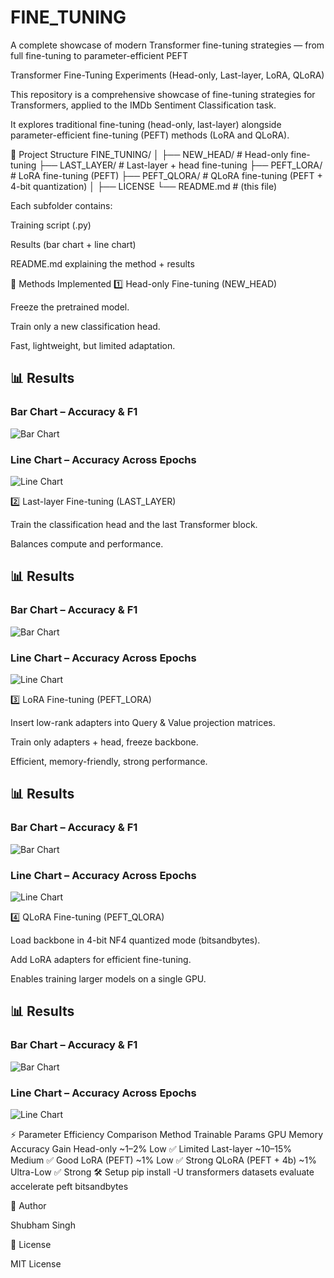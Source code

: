 # FINE_TUNING
A complete showcase of modern Transformer fine-tuning strategies — from full fine-tuning to parameter-efficient PEFT

Transformer Fine-Tuning Experiments (Head-only, Last-layer, LoRA, QLoRA)

This repository is a comprehensive showcase of fine-tuning strategies for Transformers, applied to the IMDb Sentiment Classification
 task.

It explores traditional fine-tuning (head-only, last-layer) alongside parameter-efficient fine-tuning (PEFT) methods (LoRA and QLoRA).

📌 Project Structure
FINE_TUNING/
│
├── NEW_HEAD/       # Head-only fine-tuning
├── LAST_LAYER/     # Last-layer + head fine-tuning
├── PEFT_LORA/      # LoRA fine-tuning (PEFT)
├── PEFT_QLORA/     # QLoRA fine-tuning (PEFT + 4-bit quantization)
│
├── LICENSE
└── README.md       # (this file)


Each subfolder contains:

Training script (.py)

Results (bar chart + line chart)

README.md explaining the method + results

🔹 Methods Implemented
1️⃣ Head-only Fine-tuning (NEW_HEAD)

Freeze the pretrained model.

Train only a new classification head.

Fast, lightweight, but limited adaptation.

## 📊 Results

### Bar Chart – Accuracy & F1
![Bar Chart](NEW_HEAD/BAR_CHART.png)

### Line Chart – Accuracy Across Epochs
![Line Chart](NEW_HEAD/LINE_CHART.png)


2️⃣ Last-layer Fine-tuning (LAST_LAYER)

Train the classification head and the last Transformer block.

Balances compute and performance.

## 📊 Results

### Bar Chart – Accuracy & F1
![Bar Chart](LAST_LAYER/bar_chart.png)

### Line Chart – Accuracy Across Epochs
![Line Chart](LAST_LAYER/Line_chart.png)


3️⃣ LoRA Fine-tuning (PEFT_LORA)

Insert low-rank adapters into Query & Value projection matrices.

Train only adapters + head, freeze backbone.

Efficient, memory-friendly, strong performance.

## 📊 Results

### Bar Chart – Accuracy & F1
![Bar Chart](PEFT_LORA/bar_chart.png)

### Line Chart – Accuracy Across Epochs
![Line Chart](PEFT_LORA/line_chart.png)


4️⃣ QLoRA Fine-tuning (PEFT_QLORA)

Load backbone in 4-bit NF4 quantized mode (bitsandbytes).

Add LoRA adapters for efficient fine-tuning.

Enables training larger models on a single GPU.

## 📊 Results

### Bar Chart – Accuracy & F1
![Bar Chart](PEFT_QLORA/bar_chart.png)

### Line Chart – Accuracy Across Epochs
![Line Chart](PEFT_QLORA/line_chart.png)


⚡ Parameter Efficiency Comparison
Method	Trainable Params	GPU Memory	Accuracy Gain
Head-only	~1–2%	Low	✅ Limited
Last-layer	~10–15%	Medium	✅ Good
LoRA (PEFT)	~1%	Low	✅ Strong
QLoRA (PEFT + 4b)	~1%	Ultra-Low	✅ Strong
🛠️ Setup
pip install -U transformers datasets evaluate accelerate peft bitsandbytes

👤 Author

Shubham Singh

📜 License

MIT License
